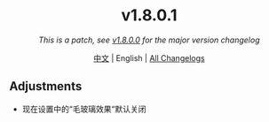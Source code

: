 ﻿<h1 align="center">v1.8.0.1</h1>

<div align="center">

*This is a patch, see [v1.8.0.0](v1.8.0.0.md) for the major version changelog*

[中文](../zh/v1.8.0.1.md) | English | [All Changelogs](../../ChangeLog-en.md)

</div>

## Adjustments

- 现在设置中的“毛玻璃效果“默认关闭